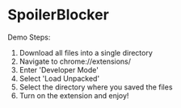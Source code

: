 # SpoilerBlocker

Demo Steps:
1. Download all files into a single directory
2. Navigate to chrome://extensions/
3. Enter 'Developer Mode'
4. Select 'Load Unpacked'
5. Select the directory where you saved the files
6. Turn on the extension and enjoy!
